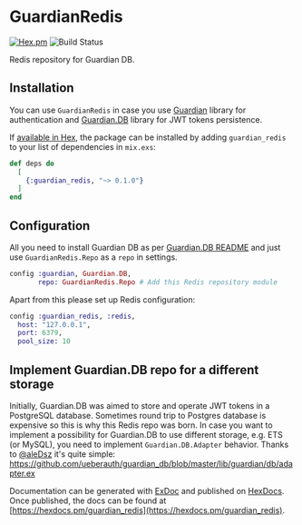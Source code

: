 # GuardianRedis

[![Hex.pm](https://img.shields.io/hexpm/v/guardian_redis.svg)](https://hex.pm/packages/guardian_redis)
![Build Status](https://github.com/alexfilatov/guardian_redis/workflows/Continuous%20Integration/badge.svg)

Redis repository for Guardian DB. 

## Installation

You can use `GuardianRedis` in case you use [Guardian](https://github.com/ueberauth/guardian) library for authentication 
and [Guardian.DB](https://github.com/ueberauth/guardian_db) library for JWT tokens persistence.  

If [available in Hex](https://hex.pm/docs/publish), the package can be installed
by adding `guardian_redis` to your list of dependencies in `mix.exs`:

```elixir
def deps do
  [
    {:guardian_redis, "~> 0.1.0"}
  ]
end
```


## Configuration

All you need to install Guardian DB as per [Guardian.DB README](https://github.com/ueberauth/guardian_db#readme) 
and just use `GuardianRedis.Repo` as a `repo` in settings.

```elixir
config :guardian, Guardian.DB,
       repo: GuardianRedis.Repo # Add this Redis repository module
```

Apart from this please set up Redis configuration:

```elixir
config :guardian_redis, :redis,
  host: "127.0.0.1",
  port: 6379,
  pool_size: 10
```


## Implement Guardian.DB repo for a different storage

Initially, Guardian.DB was aimed to store and operate JWT tokens in a PostgreSQL database. 
Sometimes round trip to Postgres database is expensive so this is why this Redis repo was born.
In case you want to implement a possibility for Guardian.DB to use different storage, e.g. ETS (or MySQL), 
you need to implement `Guardian.DB.Adapter` behavior. Thanks to [@aleDsz](https://github.com/aleDsz) it's quite simple:
https://github.com/ueberauth/guardian_db/blob/master/lib/guardian/db/adapter.ex

Documentation can be generated with [ExDoc](https://github.com/elixir-lang/ex_doc)
and published on [HexDocs](https://hexdocs.pm). Once published, the docs can
be found at [https://hexdocs.pm/guardian_redis](https://hexdocs.pm/guardian_redis).

